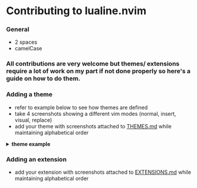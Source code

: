 # Contributing to lualine.nvim


### General

* 2 spaces
* camelCase

### All contributions are very welcome but themes/ extensions require a lot of work on my part if not done properly so here's a guide on how to do them.

### Adding a theme

* refer to example below to see how themes are defined
* take 4 screenshots showing a different vim modes (normal, insert, visual, replace)
* add your theme with screenshots attached to [THEMES.md](./THEMES.md) while maintaining alphabetical order

<details>
<summary><b>theme example</b></summary>

To create a custom theme you need to define a colorscheme for each of vim's modes. Each mode has a `fg` and `bg` field for every lualine section.
This is really easy in lua. Here is and example of a gruvbox theme.

```lua
local gruvbox = {  }

local colors = {
  black = "#282828",
  white = '#ebdbb2',
  red = '#fb4934',
  green = '#b8bb26',
  blue = '#83a598',
  yellow = '#fe8019',

  gray = '#a89984',
  darkgray = '#3c3836',

  lightgray = '#504945',
  inactivegray = '#7c6f64',
}

gruvbox.normal = {
  a = {
    bg = colors.gray,
    fg = colors.black,
  },
  b = {
    bg = colors.lightgray,
    fg  = colors.white,
  },
  c = {
    bg = colors.darkgray,
    fg = colors.gray
  }
}

gruvbox.insert = {
  a = {
    bg = colors.blue,
    fg = colors.black,
  },
  b = {
    bg = colors.lightgray,
    fg = colors.white,
  },
  c = {
    bg = colors.lightgray,
    fg = colors.white
  }
}


gruvbox.visual = {
  a = {
    bg = colors.yellow,
    fg = colors.black,
  },
  b = {
    bg = colors.lightgray,
    fg = colors.white,
  },
  c = {
    bg = colors.inactivegray,
    fg = colors.black
  },
}

gruvbox.replace = {
  a = {
    bg = colors.red,
    fg = colors.black,
  },
  b = {
    bg = colors.lightgray,
    fg = colors.white,
  },
  c = {
    bg = colors.black,
    fg = colors.white
  },
}

gruvbox.command = {
  a = {
    bg = colors.green,
    fg = colors.black,
  },
  b = {
    bg = colors.lightgray,
    fg = colors.white,
  },
  c = {
    bg = colors.inactivegray,
    fg = colors.black
  },
}

gruvbox.terminal = gruvbox.normal

gruvbox.inactive = {
  a = {
    bg = colors.darkgray,
    fg = colors.gray,
  },
  b = {
    bg = colors.darkgray,
    fg = colors.gray,
  },
  c = {
    bg = colors.darkgray,
    fg = colors.gray
  },
}

lualine.theme = gruvbox
```

</details>

### Adding an extension

* add your extension with screenshots attached to [EXTENSIONS.md](./EXTENSIONS.md) while maintaining alphabetical order
